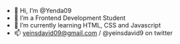 - 👋 Hi, I’m @Yenda09
- 👀 I’m a Frontend Development Student
- 🌱 I’m currently learning HTML, CSS and Javascript
- 📫 yeinsdavid09@gmail.com / @yeinsdavid9 on twitter

<!---
Yenda09/Yenda09 is a ✨ special ✨ repository because its `README.md` (this file) appears on your GitHub profile.
You can click the Preview link to take a look at your changes.
--->
